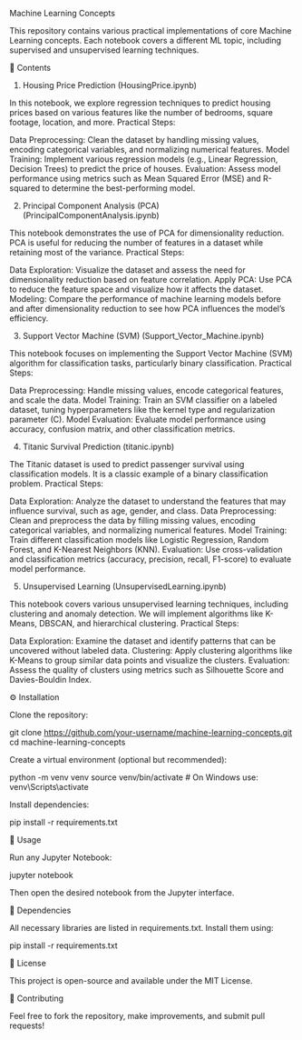 Machine Learning Concepts

This repository contains various practical implementations of core Machine Learning concepts. Each notebook covers a different ML topic, including supervised and unsupervised learning techniques.

📂 Contents
1. Housing Price Prediction (HousingPrice.ipynb)

In this notebook, we explore regression techniques to predict housing prices based on various features like the number of bedrooms, square footage, location, and more.
Practical Steps:

Data Preprocessing: Clean the dataset by handling missing values, encoding categorical variables, and normalizing numerical features.
Model Training: Implement various regression models (e.g., Linear Regression, Decision Trees) to predict the price of houses.
Evaluation: Assess model performance using metrics such as Mean Squared Error (MSE) and R-squared to determine the best-performing model.

2. Principal Component Analysis (PCA) (PrincipalComponentAnalysis.ipynb)

This notebook demonstrates the use of PCA for dimensionality reduction. PCA is useful for reducing the number of features in a dataset while retaining most of the variance.
Practical Steps:

Data Exploration: Visualize the dataset and assess the need for dimensionality reduction based on feature correlation.
Apply PCA: Use PCA to reduce the feature space and visualize how it affects the dataset.
Modeling: Compare the performance of machine learning models before and after dimensionality reduction to see how PCA influences the model’s efficiency.

3. Support Vector Machine (SVM) (Support_Vector_Machine.ipynb)

This notebook focuses on implementing the Support Vector Machine (SVM) algorithm for classification tasks, particularly binary classification.
Practical Steps:

Data Preprocessing: Handle missing values, encode categorical features, and scale the data.
Model Training: Train an SVM classifier on a labeled dataset, tuning hyperparameters like the kernel type and regularization parameter (C).
Model Evaluation: Evaluate model performance using accuracy, confusion matrix, and other classification metrics.

4. Titanic Survival Prediction (titanic.ipynb)

The Titanic dataset is used to predict passenger survival using classification models. It is a classic example of a binary classification problem.
Practical Steps:

Data Exploration: Analyze the dataset to understand the features that may influence survival, such as age, gender, and class.
Data Preprocessing: Clean and preprocess the data by filling missing values, encoding categorical variables, and normalizing numerical features.
Model Training: Train different classification models like Logistic Regression, Random Forest, and K-Nearest Neighbors (KNN).
Evaluation: Use cross-validation and classification metrics (accuracy, precision, recall, F1-score) to evaluate model performance.

5. Unsupervised Learning (UnsupervisedLearning.ipynb)

This notebook covers various unsupervised learning techniques, including clustering and anomaly detection. We will implement algorithms like K-Means, DBSCAN, and hierarchical clustering.
Practical Steps:

Data Exploration: Examine the dataset and identify patterns that can be uncovered without labeled data.
Clustering: Apply clustering algorithms like K-Means to group similar data points and visualize the clusters.
Evaluation: Assess the quality of clusters using metrics such as Silhouette Score and Davies-Bouldin Index.


⚙️ Installation

Clone the repository:

git clone https://github.com/your-username/machine-learning-concepts.git
cd machine-learning-concepts

Create a virtual environment (optional but recommended):

python -m venv venv
source venv/bin/activate  # On Windows use: venv\Scripts\activate

Install dependencies:

pip install -r requirements.txt

🚀 Usage

Run any Jupyter Notebook:

jupyter notebook

Then open the desired notebook from the Jupyter interface.

📌 Dependencies

All necessary libraries are listed in requirements.txt. Install them using:

pip install -r requirements.txt

📜 License

This project is open-source and available under the MIT License.

🤝 Contributing

Feel free to fork the repository, make improvements, and submit pull requests!
